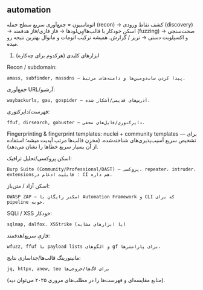 ## automation

اتوماسیون = جمع‌آوری سریع سطح حمله (recon) → کشف نقاط ورودی (discovery) → اسکن خودکار با قالب‌ها/پِی‌لودها → فاز فازی/فاز هدفمند (fuzzing) → صحت‌سنجی و اکسپلویت دستی → تریز / گزارش. همیشه ترکیب اتومات و مانوال بهترین نتیجه رو میده.

1) ابزارهای کلیدی (هرکدوم برای چه‌کاره)

Recon / subdomain:
```
amass, subfinder, massdns — پیدا کردن ساب‌دومین‌ها و دامنه‌های مرتبط.
```
جمع‌آوری URL/آرشیو:
```
waybackurls, gau, gospider — آدرس‌های قدیمی/آشکار شده.
```
فهرست‌/دایرکتوری:
```
ffuf, dirsearch, gobuster — دایرکتوری/فایل‌های مخفی.
```
Fingerprinting & fingerprint templates: nuclei + community templates — برای تشخیص سریع آسیب‌پذیری‌های شناخته‌شده. (مخزن قالب‌ها مرتب آپدیت میشه؛ استفاده از آن بسیار سریع خطاها را نشان می‌دهد). 

اسکن پروکسی/تحلیل ترافیک: 
```
Burp Suite (Community/Professional/DAST) — پروکسی، repeater، intruder، extensions؛ قابلیت ادغام در CI هم داره. 
```


اسکن آزاد / متن‌باز:
```
OWASP ZAP — اسکنر رایگان با Automation Framework و CLI که برای pipeline خوبه. 
```


SQLi / XSS خودکار:
```
sqlmap, dalfox، XSStrike (یا ابزارهای مشابه)
```

فازیِ سریع/هدفمند:
```
wfuzz, ffuf با payload lists و الگوهای gf برای پارامترها.
```
مانیتورینگ قالب‌ها/جداسازی نتایج:
```
jq, httpx, anew, tee برای لاگ‌ها/خروجی‌ها
```
(منابع مقایسه‌ای و فهرست‌ها را در مطلب‌های مروری ۲۰۲۵ می‌توان دید).
